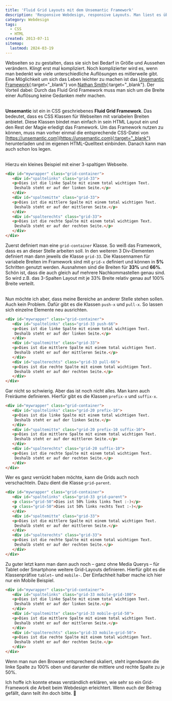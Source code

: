 ```yaml
---
title: 'Fluid Grid Layouts mit dem Unsemantic Framework'
description: 'Responsive Webdesign, responsive Layouts. Man liest es überall und für den modernen Webdesigner wird es auch immer wichtiger. Ein tolles Hilfsmittel für Responsive Webdesign sind Grid Layouts mit dem Unsemantic Grid Framework'
category: Webdesign
tags:
  - CSS
  - HTML
created: 2013-07-11
sitemap:
  lastmod: 2024-03-19
---
```

Webseiten so zu gestalten, dass sie sich bei Bedarf in Größe und Aussehen verändern. Klingt erst mal kompliziert. Noch komplizierter wird es, wenn man bedenkt wie viele unterschiedliche Auflösungen es mitlerweile gibt. Eine Möglichkeit um sich das Leben leichter zu machen ist das [Unsemantic Framework](https://unsemantic.com){:target="_blank"} von [Nathan Smith](https://sonspring.com){:target="_blank"}. Der Vorteil dabei: Durch das Fluid Grid Framework muss man sich um die Breite einer Auflösung keine Gedanken mehr machen.
<br/><br/>

**Unsemantic** ist ein in CSS geschriebenes **Fluid Grid Framework**. Das bedeutet, dass es CSS Klassen für Webseiten mit variabelen Breiten anbietet. Diese Klassen bindet man einfach in sein HTML Layout ein und den Rest der Magie erledigt das Framework. Um das Framework nutzen zu können, muss man vorher einmal die entsprechende CSS-Datei von [https://unsemantic.com](https://unsemantic.com){:target="_blank"} herunterladen und im eigenen HTML-Quelltext einbinden. Danach kann man auch schon los legen.
<br/><br/>

Hierzu ein kleines Beispiel mit einer 3-spaltigen Webseite. 

```html
<div id="mywrapper" class="grid-container">
   <div id="spaltelinks" class="grid-33">
   <p>Dies ist die linke Spalte mit einem total wichtigen Text.
    Deshalb steht er auf der linken Seite.</p>
   </div>
   <div id="spaltemitte" class="grid-33">
   <p>Dies ist die mittlere Spalte mit einem total wichtigen Text.
    Deshalb steht er auf der mittleren Seite.</p>
   </div>
   <div id="spalterechts" class="grid-33">
   <p>Dies ist die rechte Spalte mit einem total wichtigen Text.
    Deshalb steht er auf der rechten Seite.</p>
   </div>
</div>
```

Zuerst definiert man eine `grid-container` Klasse. So weiß das Framework, dass es an dieser Stelle arbeiten soll. In den weiteren 3 Div-Elementen definiert man dann jeweils die Klasse `grid-33`. Die Klassennamen für variabele Breiten im Framework sind mit `grid-x` definiert und können in **5%** Schritten genutzt werden. Ausnahmen sind die Breiten für **33%** und **66%**. Schön ist, dass die auch gleich auf mehrere Nachkommastellen genau sind. So wird z.B. das 3-Spalten Layout mit je 33% Breite relativ genau auf 100% Breite verteilt.
<br/><br/>

Nun möchte ich aber, dass meine Bereiche an anderer Stelle stehen sollen. Auch kein Problem. Dafür gibt es die Klassen `push-x` und `pull-x`. So lassen sich einzelne Elemente neu ausrichten.

```html
<div id="mywrapper" class="grid-container">
   <div id="spaltelinks" class="grid-33 push-66">
   <p>Dies ist die linke Spalte mit einem total wichtigen Text.
    Deshalb steht er auf der linken Seite.</p>
   </div>
   <div id="spaltemitte" class="grid-33">
   <p>Dies ist die mittlere Spalte mit einem total wichtigen Text.
    Deshalb steht er auf der mittleren Seite.</p>
   </div>
   <div id="spalterechts" class="grid-33 pull-66">
   <p>Dies ist die rechte Spalte mit einem total wichtigen Text.
    Deshalb steht er auf der rechten Seite.</p>
   </div>
</div>
``` 

Gar nicht so schwierig. Aber das ist noch nicht alles. Man kann auch Freiräume definieren. Hierfür gibt es die Klassen `prefix-x` und `suffix-x`.

```html
<div id="mywrapper" class="grid-container">
   <div id="spaltelinks" class="grid-20 prefix-10">
   <p>Dies ist die linke Spalte mit einem total wichtigen Text.
    Deshalb steht er auf der linken Seite.</p>
   </div>
   <div id="spaltemitte" class="grid-20 prefix-10 suffix-10">
   <p>Dies ist die mittlere Spalte mit einem total wichtigen Text.
    Deshalb steht er auf der mittleren Seite.</p>
   </div>
   <div id="spalterechts" class="grid-20 suffix-10">
   <p>Dies ist die rechte Spalte mit einem total wichtigen Text.
    Deshalb steht er auf der rechten Seite.</p>
   </div>
</div>
```

Wer es ganz verrückt haben möchte, kann die Grids auch noch verschachteln. Dazu dient die Klasse `grid-parent`.

```html
<div id="mywrapper" class="grid-container">
   <div id="spaltelinks" class="grid-33 grid-parent">
   <p class="grid-50">Dies ist 50% links links Text :-)</p>
   <p class="grid-50">Dies ist 50% links rechts Text :-)</p>
   </div>
   <div id="spaltemitte" class="grid-33">
   <p>Dies ist die mittlere Spalte mit einem total wichtigen Text.
    Deshalb steht er auf der mittleren Seite.</p>
   </div>
   <div id="spalterechts" class="grid-33">
   <p>Dies ist die rechte Spalte mit einem total wichtigen Text.
    Deshalb steht er auf der rechten Seite.</p>
   </div>
</div>
```

Zu guter letzt kann man dann auch noch – ganz ohne Media Querys – für Tablet oder Smartphone weitere Grid-Layouts definieren. Hierfür gibt es die Klassenpräfixe `tablet–` und `mobile-`. Der Einfachheit halber mache ich hier nur ein Mobile Beispiel.

```html
<div id="mywrapper" class="grid-container">
   <div id="spaltelinks" class="grid-33 mobile-grid-100">
   <p>Dies ist die linke Spalte mit einem total wichtigen Text.
    Deshalb steht er auf der linken Seite.</p>
   </div>
   <div id="spaltemitte" class="grid-33 mobile-grid-50">
   <p>Dies ist die mittlere Spalte mit einem total wichtigen Text.
    Deshalb steht er auf der mittleren Seite.</p>
   </div>
   <div id="spalterechts" class="grid-33 mobile-grid-50">
   <p>Dies ist die rechte Spalte mit einem total wichtigen Text.
    Deshalb steht er auf der rechten Seite.</p>
   </div>
</div>
```

Wenn man nun den Browser entsprechend skaliert, steht irgendwann die linke Spalte zu 100% oben und darunter die mittlere und rechte Spalte zu je 50%.

Ich hoffe ich konnte etwas verständlich erklären, wie sehr so ein Grid-Framework die Arbeit beim Webdesign erleichtert. Wenn euch der Beitrag gefällt, dann teilt ihn doch bitte. 🙂
